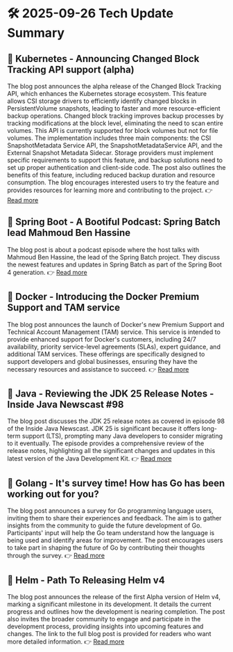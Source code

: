 # 🛠️ 2025-09-26 Tech Update Summary

## 🔹 Kubernetes - Announcing Changed Block Tracking API support (alpha)
The blog post announces the alpha release of the Changed Block Tracking API, which enhances the Kubernetes storage ecosystem. This feature allows CSI storage drivers to efficiently identify changed blocks in PersistentVolume snapshots, leading to faster and more resource-efficient backup operations. Changed block tracking improves backup processes by tracking modifications at the block level, eliminating the need to scan entire volumes. This API is currently supported for block volumes but not for file volumes. The implementation includes three main components: the CSI SnapshotMetadata Service API, the SnapshotMetadataService API, and the External Snapshot Metadata Sidecar. Storage providers must implement specific requirements to support this feature, and backup solutions need to set up proper authentication and client-side code. The post also outlines the benefits of this feature, including reduced backup duration and resource consumption. The blog encourages interested users to try the feature and provides resources for learning more and contributing to the project.
👉 [Read more](https://kubernetes.io/blog/2025/09/25/csi-changed-block-tracking/)

## 🔹 Spring Boot - A Bootiful Podcast: Spring Batch lead Mahmoud Ben Hassine
The blog post is about a podcast episode where the host talks with Mahmoud Ben Hassine, the lead of the Spring Batch project. They discuss the newest features and updates in Spring Batch as part of the Spring Boot 4 generation.
👉 [Read more](https://spring.io/blog/2025/09/25/a-bootiful-podcast-mahmoud-ben-hassine)

## 🔹 Docker - Introducing the Docker Premium Support and TAM service
The blog post announces the launch of Docker's new Premium Support and Technical Account Management (TAM) service. This service is intended to provide enhanced support for Docker's customers, including 24/7 availability, priority service-level agreements (SLAs), expert guidance, and additional TAM services. These offerings are specifically designed to support developers and global businesses, ensuring they have the necessary resources and assistance to succeed.
👉 [Read more](https://www.docker.com/blog/introducing-the-docker-premium-support-and-tam-service/)

## 🔹 Java - Reviewing the JDK 25 Release Notes - Inside Java Newscast #98
The blog post discusses the JDK 25 release notes as covered in episode 98 of the Inside Java Newscast. JDK 25 is significant because it offers long-term support (LTS), prompting many Java developers to consider migrating to it eventually. The episode provides a comprehensive review of the release notes, highlighting all the significant changes and updates in this latest version of the Java Development Kit.
👉 [Read more](https://inside.java/2025/09/25/newscast-98/)

## 🔹 Golang - It's survey time! How has Go has been working out for you?
The blog post announces a survey for Go programming language users, inviting them to share their experiences and feedback. The aim is to gather insights from the community to guide the future development of Go. Participants' input will help the Go team understand how the language is being used and identify areas for improvement. The post encourages users to take part in shaping the future of Go by contributing their thoughts through the survey.
👉 [Read more](https://go.dev/blog/survey2025-announce)

## 🔹 Helm - Path To Releasing Helm v4
The blog post announces the release of the first Alpha version of Helm v4, marking a significant milestone in its development. It details the current progress and outlines how the development is nearing completion. The post also invites the broader community to engage and participate in the development process, providing insights into upcoming features and changes. The link to the full blog post is provided for readers who want more detailed information.
👉 [Read more](https://helm.sh/blog/path-to-helm-v4/)

